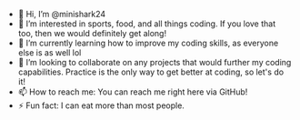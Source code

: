- 👋 Hi, I’m @minishark24
- 👀 I’m interested in sports, food, and all things coding. If you love that too, then we would definitely get along!
- 🌱 I’m currently learning how to improve my coding skills, as everyone else is as well lol
- 💞️ I’m looking to collaborate on any projects that would further my coding capabilities. Practice is the only way to get better at coding, so let's do it!
- 📫 How to reach me: You can reach me right here via GitHub!
- ⚡ Fun fact: I can eat more than most people.

<!---
minishark24/minishark24 is a ✨ special ✨ repository because its `README.md` (this file) appears on your GitHub profile.
You can click the Preview link to take a look at your changes.
--->
